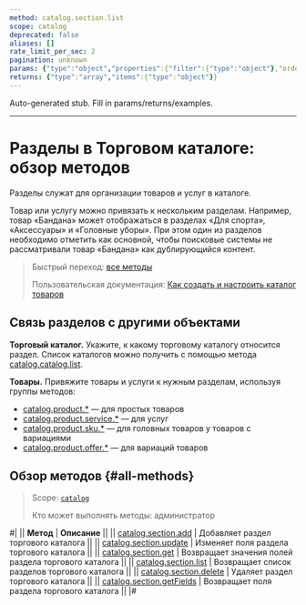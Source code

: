 ```yaml
---
method: catalog.section.list
scope: catalog
deprecated: false
aliases: []
rate_limit_per_sec: 2
pagination: unknown
params: {"type":"object","properties":{"filter":{"type":"object"},"order":{"type":"object"},"select":{"type":"array","items":{"type":"string"}},"start":{"type":["integer","string"]}}}
returns: {"type":"array","items":{"type":"object"}}
---
```


Auto-generated stub. Fill in params/returns/examples.

---

# Разделы в Торговом каталоге: обзор методов

Разделы служат для организации товаров и услуг в каталоге.

Товар или услугу можно привязать к нескольким разделам. Например, товар «Бандана» может отображаться в разделах «Для спорта», «Аксессуары» и «Головные уборы». При этом один из разделов необходимо отметить как основной, чтобы поисковые системы не рассматривали товар «Бандана» как дублирующийся контент. 

> Быстрый переход: [все методы](#all-methods)
> 
> Пользовательская документация: [Как создать и настроить каталог товаров](https://helpdesk.bitrix24.ru/open/20922462/)

## Связь разделов с другими объектами

**Торговый каталог.** Укажите, к какому торговому каталогу относится раздел. Список каталогов можно получить с помощью метода [catalog.catalog.list](../catalog/catalog-catalog-list.md).

**Товары.** Привяжите товары и услуги к нужным разделам, используя группы методов:
- [catalog.product.*](../product/index.md) — для простых товаров
- [catalog.product.service.*](../product/service/index.md) — для услуг
- [catalog.product.sku.*](../product/sku/index.md) — для головных товаров у товаров с вариациями
- [catalog.product.offer.*](../product/offer/index.md) — для вариаций товаров

## Обзор методов {#all-methods}

> Scope: [`catalog`](../../scopes/permissions.md)
>
> Кто может выполнять методы: администратор

#|
|| **Метод** | **Описание** ||
|| [catalog.section.add](./catalog-section-add.md) | Добавляет раздел торгового каталога ||
|| [catalog.section.update](./catalog-section-update.md) | Изменяет поля раздела торгового каталога ||
|| [catalog.section.get](./catalog-section-get.md) | Возвращает значения полей раздела торгового каталога ||
|| [catalog.section.list](./catalog-section-list.md) | Возвращает список разделов торгового каталога ||
|| [catalog.section.delete](./catalog-section-delete.md) | Удаляет раздел торгового каталога ||
|| [catalog.section.getFields](./catalog-section-get-fields.md) | Возвращает поля раздела торгового каталога ||
|#
